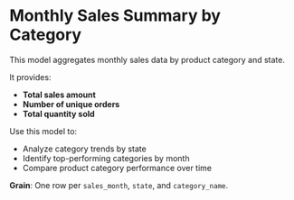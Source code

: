 # Monthly Sales Summary by Category

This model aggregates monthly sales data by product category and state.

It provides:

- **Total sales amount**
- **Number of unique orders**
- **Total quantity sold**

Use this model to:

- Analyze category trends by state
- Identify top-performing categories by month
- Compare product category performance over time

**Grain**: One row per `sales_month`, `state`, and `category_name`.